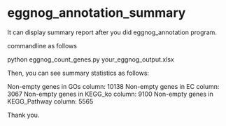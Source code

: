 # eggnog_annotation_summary
It can display summary report after you did eggnog_annotation program.

commandline as follows

python eggnog_count_genes.py your_eggnog_output.xlsx

Then, you can see summary statistics as follows:

Non-empty genes in GOs column: 10138
Non-empty genes in EC column: 3067
Non-empty genes in KEGG_ko column: 9100
Non-empty genes in KEGG_Pathway column: 5565

Thank you.

